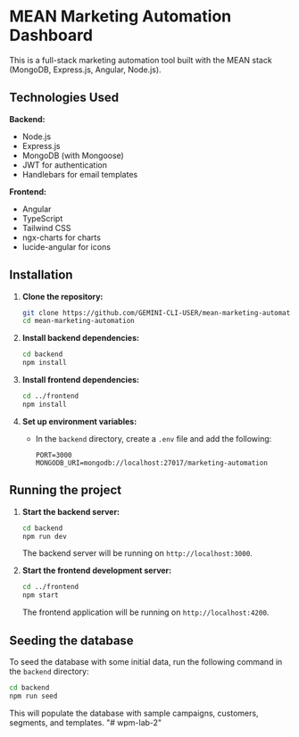 # MEAN Marketing Automation Dashboard

This is a full-stack marketing automation tool built with the MEAN stack (MongoDB, Express.js, Angular, Node.js).

## Technologies Used

**Backend:**
- Node.js
- Express.js
- MongoDB (with Mongoose)
- JWT for authentication
- Handlebars for email templates

**Frontend:**
- Angular
- TypeScript
- Tailwind CSS
- ngx-charts for charts
- lucide-angular for icons

## Installation

1. **Clone the repository:**
   ```bash
   git clone https://github.com/GEMINI-CLI-USER/mean-marketing-automation.git
   cd mean-marketing-automation
   ```

2. **Install backend dependencies:**
   ```bash
   cd backend
   npm install
   ```

3. **Install frontend dependencies:**
   ```bash
   cd ../frontend
   npm install
   ```

4. **Set up environment variables:**
   - In the `backend` directory, create a `.env` file and add the following:
     ```
     PORT=3000
     MONGODB_URI=mongodb://localhost:27017/marketing-automation
     ```

## Running the project

1. **Start the backend server:**
   ```bash
   cd backend
   npm run dev
   ```
   The backend server will be running on `http://localhost:3000`.

2. **Start the frontend development server:**
   ```bash
   cd ../frontend
   npm start
   ```
   The frontend application will be running on `http://localhost:4200`.

## Seeding the database

To seed the database with some initial data, run the following command in the `backend` directory:

```bash
cd backend
npm run seed
```

This will populate the database with sample campaigns, customers, segments, and templates.
"# wpm-lab-2" 
